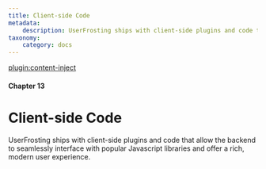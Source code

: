 ```yaml
---
title: Client-side Code
metadata:
    description: UserFrosting ships with client-side plugins and code that allow the backend to seamlessly interface with popular Javascript libraries and offer a rich, modern user experience.
taxonomy:
    category: docs
---
```

[plugin:content-inject](/modular/_update5.0)

#### Chapter 13

# Client-side Code

UserFrosting ships with client-side plugins and code that allow the backend to seamlessly interface with popular Javascript libraries and offer a rich, modern user experience.
